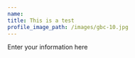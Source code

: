 ```yaml
---
name:
title: This is a test
profile_image_path: /images/gbc-10.jpg
---
```



Enter your information here